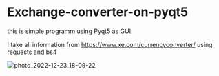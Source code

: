 # Exchange-converter-on-pyqt5
this is simple programm using Pyqt5 as GUI 


I take all information from https://www.xe.com/currencyconverter/ using requests and bs4

![photo_2022-12-23_18-09-22](https://user-images.githubusercontent.com/98792728/209349677-0b665beb-1870-4cec-bacf-99d7ca89810c.jpg)
